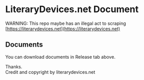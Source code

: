 # LiteraryDevices.net Document
WARNING: This repo maybe has an illegal act to scraping [https://literarydevices.net](https://literarydevices.net)

## Documents
You can download documents in Release tab above.

Thanks.  
Credit and copyright by literarydevices.net
